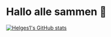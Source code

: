 # Hallo alle sammen 👋

[![Helges1's GitHub stats](https://github-readme-stats.vercel.app/api?username=helges1)](https://github.com/helges1/github-readme-stats)
